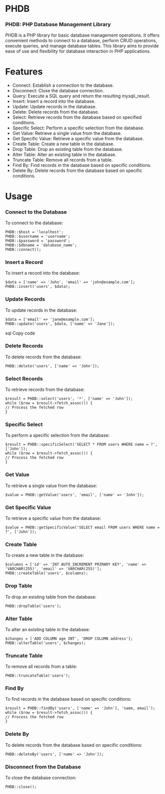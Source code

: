 # PHDB
### PHDB: PHP Database Management Library
PHDB is a PHP library for basic database management operations. It offers convenient methods to connect to a database, perform CRUD operations, execute queries, and manage database tables. This library aims to provide ease of use and flexibility for database interaction in PHP applications.

# Features
* Connect: Establish a connection to the database.
* Disconnect: Close the database connection.
* Query: Execute a SQL query and return the resulting mysqli_result.
* Insert: Insert a record into the database.
* Update: Update records in the database.
* Delete: Delete records from the database.
* Select: Retrieve records from the database based on specified conditions.
* Specific Select: Perform a specific selection from the database.
* Get Value: Retrieve a single value from the database.
* Get Specific Value: Retrieve a specific value from the database.
* Create Table: Create a new table in the database.
* Drop Table: Drop an existing table from the database.
* Alter Table: Alter an existing table in the database.
* Truncate Table: Remove all records from a table.
* Find By: Find records in the database based on specific conditions.
* Delete By: Delete records from the database based on specific conditions.

# Usage
### Connect to the Database
To connect to the database:
```
PHDB::$host = 'localhost';
PHDB::$username = 'username';
PHDB::$password = 'password';
PHDB::$dbname = 'database_name';
PHDB::connect();
```

### Insert a Record
To insert a record into the database:
```
$data = ['name' => 'John', 'email' => 'john@example.com'];
PHDB::insert('users', $data);
```

### Update Records
To update records in the database:
```
$data = ['email' => 'jane@example.com'];
PHDB::update('users', $data, ['name' => 'Jane']);
```
sql
Copy code

### Delete Records
To delete records from the database:
```
PHDB::delete('users', ['name' => 'John']);
```

### Select Records
To retrieve records from the database:
```
$result = PHDB::select('users', '*', ['name' => 'John']);
while ($row = $result->fetch_assoc()) {
// Process the fetched row
}
```

### Specific Select
To perform a specific selection from the database:
```
$result = PHDB::specificSelect('SELECT * FROM users WHERE name = ?', ['John']);
while ($row = $result->fetch_assoc()) {
// Process the fetched row
}
```

### Get Value
To retrieve a single value from the database:
```
$value = PHDB::getValue('users', 'email', ['name' => 'John']);
```

### Get Specific Value
To retrieve a specific value from the database:
```
$value = PHDB::getSpecificValue('SELECT email FROM users WHERE name = ?', ['John']);
```

### Create Table
To create a new table in the database:
```
$columns = ['id' => 'INT AUTO_INCREMENT PRIMARY KEY', 'name' => 'VARCHAR(255)', 'email' => 'VARCHAR(255)'];
PHDB::createTable('users', $columns);
```

### Drop Table
To drop an existing table from the database:
```
PHDB::dropTable('users');
```

### Alter Table
To alter an existing table in the database:
```
$changes = ['ADD COLUMN age INT', 'DROP COLUMN address'];
PHDB::alterTable('users', $changes);
```

### Truncate Table
To remove all records from a table:
```
PHDB::truncateTable('users');
```

### Find By
To find records in the database based on specific conditions:
```
$result = PHDB::findBy('users', ['name' => 'John'], 'name, email');
while ($row = $result->fetch_assoc()) {
// Process the fetched row
}
```

### Delete By
To delete records from the database based on specific conditions:
```
PHDB::deleteBy('users', ['name' => 'John']);
```

### Disconnect from the Database
To close the database connection:
```
PHDB::close();
```
